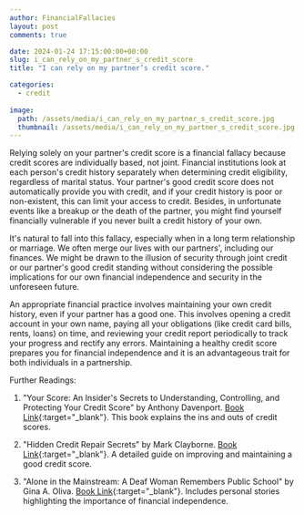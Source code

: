 ```yaml
---
author: FinancialFallacies
layout: post
comments: true

date: 2024-01-24 17:15:00:00+00:00  
slug: i_can_rely_on_my_partner_s_credit_score
title: "I can rely on my partner’s credit score."

categories:
  - credit
  
image:
  path: /assets/media/i_can_rely_on_my_partner_s_credit_score.jpg
  thumbnail: /assets/media/i_can_rely_on_my_partner_s_credit_score.jpg
---
```


Relying solely on your partner's credit score is a financial fallacy because credit scores are individually based, not joint. Financial institutions look at each person's credit history separately when determining credit eligibility, regardless of marital status. Your partner's good credit score does not automatically provide you with credit, and if your credit history is poor or non-existent, this can limit your access to credit. Besides, in unfortunate events like a breakup or the death of the partner, you might find yourself financially vulnerable if you never built a credit history of your own.

It's natural to fall into this fallacy, especially when in a long term relationship or marriage. We often merge our lives with our partners', including our finances. We might be drawn to the illusion of security through joint credit or our partner's good credit standing without considering the possible implications for our own financial independence and security in the unforeseen future.

An appropriate financial practice involves maintaining your own credit history, even if your partner has a good one. This involves opening a credit account in your own name, paying all your obligations (like credit card bills, rents, loans) on time, and reviewing your credit report periodically to track your progress and rectify any errors. Maintaining a healthy credit score prepares you for financial independence and it is an advantageous trait for both individuals in a partnership.

Further Readings:

1. "Your Score: An Insider's Secrets to Understanding, Controlling, and Protecting Your Credit Score" by Anthony Davenport. [Book Link](https://www.amazon.com/Your-Score-Understanding-Controlling-Protecting/dp/1328695271/ref=nosim?tag=financialfall-20){:target="_blank"}. This book explains the ins and outs of credit scores.

2. "Hidden Credit Repair Secrets" by Mark Clayborne. [Book Link](https://www.amazon.com/Hidden-Credit-Repair-Secrets-Bankruptcy/dp/145632134X/ref=nosim?tag=financialfall-20){:target="_blank"}. A detailed guide on improving and maintaining a good credit score.

3. "Alone in the Mainstream: A Deaf Woman Remembers Public School" by Gina A. Oliva. [Book Link](https://www.amazon.com/Alone-Mainstream-Remembers-Public-School/dp/1563683008/ref=nosim?tag=financialfall-20){:target="_blank"}. Includes personal stories highlighting the importance of financial independence.
